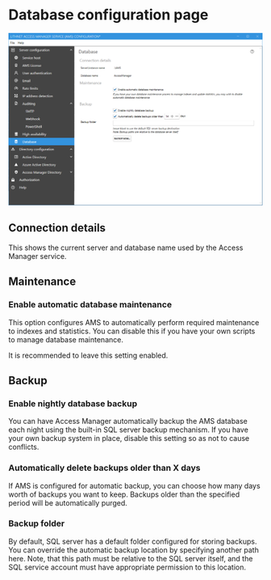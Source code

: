 # Database configuration page

![](../../.gitbook/assets/ui-page-database.png)

## Connection details

This shows the current server and database name used by the Access Manager service.

## Maintenance

### Enable automatic database maintenance

This option configures AMS to automatically perform required maintenance to indexes and statistics. You can disable this if you have your own scripts to manage database maintenance.

It is recommended to leave this setting enabled.

## Backup

### Enable nightly database backup

You can have Access Manager automatically backup the AMS database each night using the built-in SQL server backup mechanism. If you have your own backup system in place, disable this setting so as not to cause conflicts.

### Automatically delete backups older than X days

If AMS is configured for automatic backup, you can choose how many days worth of backups you want to keep. Backups older than the specified period will be automatically purged.

### Backup folder

By default, SQL server has a default folder configured for storing backups. You can override the automatic backup location by specifying another path here. Note, that this path must be relative to the SQL server itself, and the SQL service account must have appropriate permission to this location.
